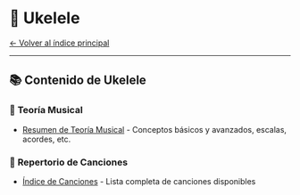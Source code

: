 # 🎸 Ukelele

[← Volver al índice principal](../README.md)

---

## 📚 Contenido de Ukelele

### 🎵 **Teoría Musical**
- [Resumen de Teoría Musical](./teoria.md) - Conceptos básicos y avanzados, escalas, acordes, etc.

### 🎼 **Repertorio de Canciones**
- [Índice de Canciones](./canciones/README.md) - Lista completa de canciones disponibles
